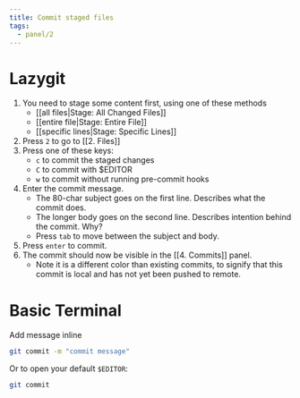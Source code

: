 ```yaml
---
title: Commit staged files
tags:
  - panel/2
---
```

# Lazygit
1. You need to stage some content first, using one of these methods
    - [[all files|Stage: All Changed Files]]
    - [[entire file|Stage: Entire File]]
	- [[specific lines|Stage: Specific Lines]]
2. Press `2` to go to [[2. Files]]
3. Press one of these keys:
    - `c` to commit the staged changes
    - `C` to commit with $EDITOR
    - `w` to commit without running pre-commit hooks
4. Enter the commit message.
    - The 80-char subject goes on the first line. Describes what the commit does.
    - The longer body goes on the second line. Describes intention behind the commit. Why?
    - Press `tab` to move between the subject and body.
4. Press `enter` to commit.
5. The commit should now be visible in the [[4. Commits]] panel.
    - Note it is a different color than existing commits, to signify that this commit is local and has not yet been pushed to remote.

# Basic Terminal
Add message inline
```bash
git commit -m "commit message"
```

Or to open your default `$EDITOR`:
```bash
git commit
```
